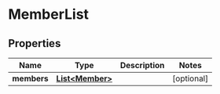 

# MemberList


## Properties

Name | Type | Description | Notes
------------ | ------------- | ------------- | -------------
**members** | [**List&lt;Member&gt;**](Member.md) |  |  [optional]



